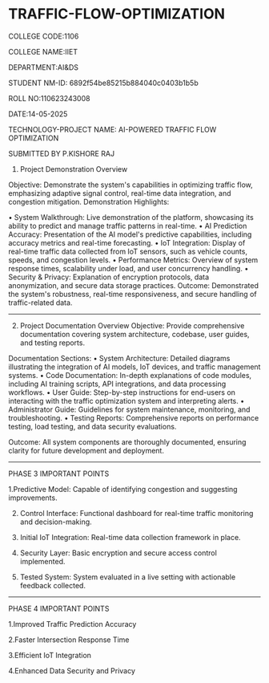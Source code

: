 # TRAFFIC-FLOW-OPTIMIZATION
COLLEGE CODE:1106

COLLEGE NAME:IIET

DEPARTMENT:AI&DS

STUDENT NM-ID: 6892f54be85215b884040c0403b1b5b

ROLL NO:110623243008

DATE:14-05-2025

TECHNOLOGY-PROJECT NAME: AI-POWERED TRAFFIC FLOW OPTIMIZATION

SUBMITTED BY
P.KISHORE RAJ

1. Project Demonstration Overview

Objective: Demonstrate the system's capabilities in optimizing traffic flow, emphasizing adaptive signal control, real-time data integration, and congestion mitigation.
Demonstration Highlights:

•	System Walkthrough: Live demonstration of the platform, showcasing its ability to predict and manage traffic patterns in real-time.
•	AI Prediction Accuracy: Presentation of the AI model's predictive capabilities, including accuracy metrics and real-time forecasting.
•	IoT Integration: Display of real-time traffic data collected from IoT sensors, such as vehicle counts, speeds, and congestion levels.
•	Performance Metrics: Overview of system response times, scalability under load, and user concurrency handling.
•	Security & Privacy: Explanation of encryption protocols, data anonymization, and secure data storage practices.
Outcome: Demonstrated the system's robustness, real-time responsiveness, and secure handling of traffic-related data.
________________________________________
2. Project Documentation Overview
Objective: Provide comprehensive documentation covering system architecture, codebase, user guides, and testing reports.

Documentation Sections:
•	System Architecture: Detailed diagrams illustrating the integration of AI models, IoT devices, and traffic management systems.
•	Code Documentation: In-depth explanations of code modules, including AI training scripts, API integrations, and data processing workflows.
•	User Guide: Step-by-step instructions for end-users on interacting with the traffic optimization system and interpreting alerts.
•	Administrator Guide: Guidelines for system maintenance, monitoring, and troubleshooting.
•	Testing Reports: Comprehensive reports on performance testing, load testing, and data security evaluations.

Outcome: All system components are thoroughly documented, ensuring clarity for future development and deployment.
________________________________________

PHASE 3 IMPORTANT POINTS

 1.Predictive Model: Capable of identifying congestion and suggesting improvements.

2. Control Interface: Functional dashboard for real-time traffic monitoring and decision-making.

3. Initial IoT Integration: Real-time data collection framework in place.

4. Security Layer: Basic encryption and secure access control implemented.

5. Tested System: System evaluated in a live setting with actionable feedback collected.

________________________________________

PHASE 4 IMPORTANT POINTS

1.Improved Traffic Prediction Accuracy

2.Faster Intersection Response Time

3.Efficient IoT Integration

4.Enhanced Data Security and Privacy
